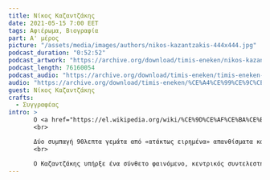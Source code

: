 ```yaml
---
title: Νίκος Καζαντζάκης
date: 2021-05-15 7:00 EET
tags: Αφιέρωμα, Βιογραφία
part: Α' μέρος
picture: "/assets/media/images/authors/nikos-kazantzakis-444x444.jpg"
podcast_duration: "0:52:52"
podcast_artwork: "https://archive.org/download/timis-eneken/nikos-kazanzakis-podcast.png"
podcast_length: 76160054
podcast_audio: "https://archive.org/download/timis-eneken/timis-eneken-nikos-kazantzakis-a-meros.mp3"
audio: "https://archive.org/download/timis-eneken/%CE%A4%CE%99%CE%9C%CE%97%CE%A3%20%CE%95%CE%9D%CE%95%CE%9A%CE%95%CE%9D%20%20%CE%9D%CE%99%CE%9A%CE%9F%CE%A3%20%CE%9A%CE%91%CE%96%CE%91%CE%9D%CE%A4%CE%96%CE%91%CE%9A%CE%97%CE%A3%20A%27%20%CE%9C%CE%95%CE%A1%CE%9F%CE%A3.mp3"
guest: Νίκος Καζαντζάκης
crafts:
  - Συγγραφέας
intro: >
       Ο <a href="https://el.wikipedia.org/wiki/%CE%9D%CE%AF%CE%BA%CE%BF%CF%82_%CE%9A%CE%B1%CE%B6%CE%B1%CE%BD%CF%84%CE%B6%CE%AC%CE%BA%CE%B7%CF%82"/>Νίκος Καζαντζάκης</a> ήταν Έλληνας συγγραφέας, δημοσιογράφος, πολιτικός, μουσικός, ποιητής και φιλόσοφος, με πλούσιο λογοτεχνικό, ποιητικό και μεταφραστικό έργο. Αναγνωρίζεται ως ένας από τους σημαντικότερους σύγχρονους Έλληνες λογοτέχνες και ως ο περισσότερο μεταφρασμένος παγκοσμίως.
       <br>

       Δύο συμπαγή 90λεπτα γεμάτα από «ατάκτως ειρημένα» απανθίσματα και αποφθέγματα από το έργο του. Χαρακτηριστικά αποσπάσματα θεατρικών του, όπως:Ιουλιανός ο παραβάτης, Κούρος, Μέλισσα, ΝΙκηφόρος Φωκάς, Καποδίστριας κλπ. Συγκλονιστικές μαρτυρίες της Έλλης Αλεξίου, του εκδότη Γιάννη Γουδέλη, του μεταφραστή του Κίμωνα Φράιερ, των συγγραφέων Γιάννη Μαγκλή,  Ασημάκη Πανσέληνου και πολλών άλλων.
       <br>

       Ο Καζαντζάκης υπήρξε ένα σύνθετο φαινόμενο, κεντρικός συντελεστής του νεοελληνικού διαφωτισμού. Δύσκολο να συλληφθεί από την καθημερινή πρόχειρη εποπτεία. Ένα δονούμενο από ανησυχίες άτομο που όρμησε στο προσκήνιο με μια μεγάλη κραυγή.
---
```

